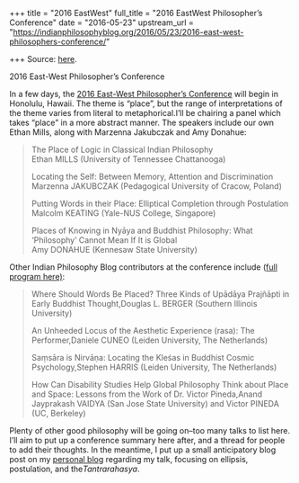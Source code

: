 +++
title = "2016 EastWest"
full_title = "2016 EastWest Philosopher’s Conference"
date = "2016-05-23"
upstream_url = "https://indianphilosophyblog.org/2016/05/23/2016-east-west-philosophers-conference/"

+++
Source: [here](https://indianphilosophyblog.org/2016/05/23/2016-east-west-philosophers-conference/).

2016 East-West Philosopher’s Conference

In a few days, the [2016 East-West Philosopher’s
Conference](http://hawaii.edu/phil/2016-east-west-philosophers-conference-update/)
will begin in Honolulu, Hawaii. The theme is “place”, but the range of
interpretations of the theme varies from literal to metaphorical.I’ll
be chairing a panel which takes “place” in a more abstract manner. The
speakers include our own Ethan Mills, along with Marzenna Jakubczak and
Amy Donahue:

> The Place of Logic in Classical Indian Philosophy  
> Ethan MILLS (University of Tennessee Chattanooga)
>
> Locating the Self: Between Memory, Attention and Discrimination  
> Marzenna JAKUBCZAK (Pedagogical University of Cracow, Poland)
>
> Putting Words in their Place: Elliptical Completion through
> Postulation  
> Malcolm KEATING (Yale-NUS College, Singapore)
>
> Places of Knowing in Nyāya and Buddhist Philosophy: What ‘Philosophy’
> Cannot Mean If It is Global  
> Amy DONAHUE (Kennesaw State University)

Other Indian Philosophy Blog contributors at the conference include
([full program
here)](http://hawaii.edu/phil/wp-content/uploads/EWPC2016Program-5-21-16.docx):

> Where Should Words Be Placed? Three Kinds of Upādāya Prajñāpti in
> Early Buddhist Thought,Douglas L. BERGER (Southern Illinois
> University)
>
> An Unheeded Locus of the Aesthetic Experience (rasa): The
> Performer,Daniele CUNEO (Leiden University, The Netherlands)
>
> Saṃsāra is Nirvāṇa: Locating the Kleśas in Buddhist Cosmic
> Psychology,Stephen HARRIS (Leiden University, The Netherlands)
>
> How Can Disability Studies Help Global Philosophy Think about Place
> and Space: Lessons from the Work of Dr. Victor Pineda,Anand
> Jayprakash VAIDYA (San Jose State University) and Victor PINEDA (UC,
> Berkeley)

Plenty of other good philosophy will be going on–too many talks to list
here. I’ll aim to put up a conference summary here after, and a thread
for people to add their thoughts. In the meantime, I put up a small
anticipatory blog post on my [personal
blog](http://malcolmkeating.blogspot.com/2016/05/quick-note-tantrarahasya-on-ellipsis.html)
regarding my talk, focusing on ellipsis, postulation, and
the*Tantrarahasya*.
